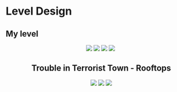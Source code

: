 # Level Design


##  My level

<div align="center">
<img src="https://user-images.githubusercontent.com/43011629/48643132-37ec1e00-e9df-11e8-8cba-e33f03266231.png"  size="100%" >
<img src="https://user-images.githubusercontent.com/43011629/48643190-5fdb8180-e9df-11e8-8a12-8ffc3a3eaa2e.png"  size="100%" >
<img src="https://user-images.githubusercontent.com/43011629/48643224-7bdf2300-e9df-11e8-9294-dcccf870be0c.png"  size="100%" >
<img src="https://user-images.githubusercontent.com/43011629/48643257-8ef1f300-e9df-11e8-8339-a9cd7d20529a.png"  size="100%" >
<img src=""  size="100%" >

##  Trouble in Terrorist Town - Rooftops

<img src="https://user-images.githubusercontent.com/43011629/48644605-6b30ac00-e9e3-11e8-88c1-284bf6027d50.jpg
"  size="100%" >
<img src="https://user-images.githubusercontent.com/43011629/48643496-29eacd00-e9e0-11e8-8e19-58a6d6b70972.jpg"  size="100%" >
<img src="https://user-images.githubusercontent.com/43011629/48643515-34a56200-e9e0-11e8-93bd-83e60227b311.jpg"  size="100%" >
</div>
